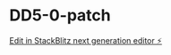# DD5-0-patch

[Edit in StackBlitz next generation editor ⚡️](https://stackblitz.com/~/github.com/DevinAiUk/DD5-0-patch)